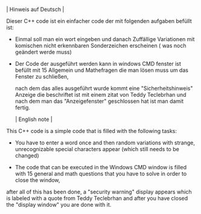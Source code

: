 | Hinweis auf Deutsch |

Dieser C++ code ist ein einfacher code der mit folgenden aufgaben befüllt ist:

- Einmal soll man ein wort eingeben und danach Zuffällige Variationen
  mit komischen nicht erkennbaren Sonderzeichen erscheinen ( was noch geändert werde muss)

- Der Code der ausgeführt werden kann in windows CMD fenster ist befüllt mit
  15 Allgemein und Mathefragen die man lösen muss um das Fenster zu schließen,

  nach dem das alles ausgeführt wurde kommt eine "Sicherheitshinweis" Anzeige
  die beschriftet ist mit einem zitat von Teddy Teclebrhan
  und nach dem man das "Anzeigefenster" geschlossen hat ist man damit fertig.

  | English note |

This C++ code is a simple code that is filled with the following tasks:

- You have to enter a word once and then random variations
with strange, unrecognizable special characters appear (which still needs to be changed)

- The code that can be executed in the Windows CMD window is filled with
15 general and math questions that you have to solve in order to close the window,

after all of this has been done, a "security warning" display appears
which is labeled with a quote from Teddy Teclebrhan
and after you have closed the "display window" you are done with it.
